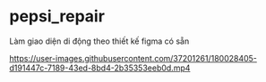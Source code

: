 # pepsi_repair
Làm giao diện di động theo thiết kế figma có sẵn


https://user-images.githubusercontent.com/37201261/180028405-d191447c-7189-43ed-8bd4-2b35353eeb0d.mp4

